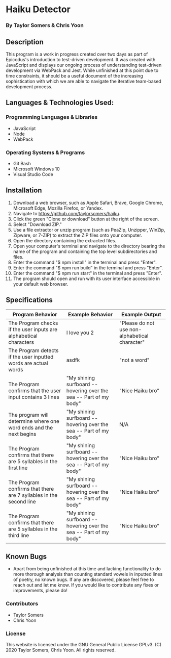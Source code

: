 # Haiku Detector

  ### By Taylor Somers & Chris Yoon

## Description

  This program is a work in progress created over two days as part of Epicodus's introduction to test-driven development. It was created with JavaScript and displays our ongoing process of understanding test-driven development via WebPack and Jest. While unfinished at this point due to time constraints, it should be a useful document of the increasing sophistication with which we are able to navigate the iterative team-based development process.

## Languages & Technologies Used:

  ### Programming Languages & Libraries
  * JavaScript
  * Node
  * WebPack

  ### Operating Systems & Programs
  * Git Bash
  * Microsoft Windows 10
  * Visual Studio Code

## Installation

  1.  Download a web browser, such as Apple Safari, Brave, Google Chrome, Microsoft Edge, Mozilla Firefox, or Yandex.
  2.  Navigate to https://github.com/taylorsomers/haiku.
  3.  Click the green "Clone or download" button at the right of the screen.
  4.  Select "Download ZIP."
  5.  Use a file extractor or unzip program (such as PeaZip, Unzipper, WinZip, Zipware, or 7-ZIP) to extract the ZIP files onto your computer.
  6.  Open the directory containing the extracted files.
  7.  Open your computer's terminal and navigate to the directory bearing the name of the program and containing the top level subdirectories and files.
  8.  Enter the command "$ npm install" in the terminal and press "Enter".
  9.  Enter the command "$ npm run build" in the terminal and press "Enter".
  10. Enter the command "$ npm run start" in the terminal and press "Enter".
  11. The program should open and run with its user interface accessible in your default web browser.

## Specifications

  | Program Behavior | Example Behavior | Example Output |
  | ----------- | ----------- | ----------- |
  |The Program checks if the user inputs are alphabetical characters| I love you 2 | "Please do not use non-alphabetical character" |
  |The Program detects if the user inputted words are actual words | asdfk | "not a word" | 
  |The Program confirms that the user input contains 3 lines| "My shining surfboard -- hovering over the sea -- Part of my body" | "Nice Haiku bro" |
  | The program will determine where one word ends and the next begins | "My shining surfboard -- hovering over the sea -- Part of my body" | N/A |
  |The Program confirms that there are 5 syllables in the first line | "My shining surfboard -- hovering over the sea -- Part of my body" | "Nice Haiku bro" |
  |The Program confirms that there are 7 syllables in the second line | "My shining surfboard -- hovering over the sea -- Part of my body" | "Nice Haiku bro" |
  |The Program confirms that there are 5 syllables in the third line | "My shining surfboard -- hovering over the sea -- Part of my body" | "Nice Haiku bro" |


## Known Bugs

  * Apart from being unfinished at this time and lacking functionality to do more thorough analysis than counting standard vowels in inputted lines of poetry, no known bugs. If any are discovered, please feel free to reach out and let me know. If you would like to contribute any fixes or improvements, please do!

### Contributors

  * Taylor Somers
  * Chris Yoon

### License

This website is licensed under the GNU General Public License GPLv3. (C) 2020 Taylor Somers, Chris Yoon. All rights reserved.